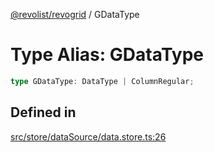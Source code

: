 [@revolist/revogrid](README.md) / GDataType

# Type Alias: GDataType

```ts
type GDataType: DataType | ColumnRegular;
```

## Defined in

[src/store/dataSource/data.store.ts:26](https://github.com/revolist/revogrid/blob/d240e7e144f55d013a7a7b8d313a97b83af7bd06/src/store/dataSource/data.store.ts#L26)
